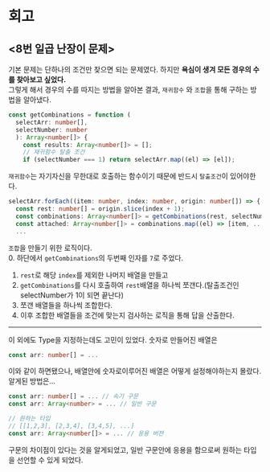 # 회고

## <8번 일곱 난장이 문제>

기본 문제는 단하나의 조건만 찾으면 되는 문제였다. 하지만 **욕심이 생겨 모든 경우의 수를 찾아보고 싶었다.**<br>
그렇게 해서 경우의 수를 따지는 방법을 알아본 결과, `재귀함수` 와 `조합`을 통해 구하는 방법을 알아냈다.<br>

```ts
const getCombinations = function (
  selectArr: number[],
  selectNumber: number
  ): Array<number[]> {
    const results: Array<number[]> = [];
    // 재귀함수 탈출 조건
    if (selectNumber === 1) return selectArr.map((el) => [el]);
```

`재귀함수`는 자기자신을 무한대로 호출하는 함수이기 때문에 반드시 `탈출조건`이 있어야한다.<br>

```ts
selectArr.forEach((item: number, index: number, origin: number[]) => {
  const rest: number[] = origin.slice(index + 1);
  const combinations: Array<number[]> = getCombinations(rest, selectNumber - 1);
  const attached: Array<number[]> = combinations.map((el) => [item, ...el]);
  ...
```

`조합`을 만들기 위한 로직이다.<br> 0. 하단에서 `getCombinations`의 두번째 인자를 `7`로 주었다.

1. `rest`로 해당 `index`를 제외한 나머지 배열을 만들고
2. `getCombinations`를 다시 호출하여 `rest`배열을 하나씩 쪼갠다.(탈출조건인 selectNumber가 1이 되면 끝난다)
3. 쪼갠 배열들을 하나씩 조합한다.
4. 이후 조합한 배열들을 조건에 맞는지 검사하는 로직을 통해 답을 산출한다.
<hr>

이 외에도 Type을 지정하는데도 고민이 있었다. 숫자로 만들어진 배열은

```ts
const arr: number[] = ...
```

이와 같이 하면됐으나, 배열안에 숫자로이루어진 배열은 어떻게 설정해야하는지 몰랐다. 알게된 방법은...

```ts
const arr: number[] = ... // 속기 구문
const arr: Array<number> = ... // 일반 구문
```

```ts
// 원하는 타입
// [[1,2,3], [2,3,4], [3,4,5], ...]
const arr: Array<number[]> = ... // 응용 버젼

```

구문의 차이점이 있다는 것을 알게되었고, 일반 구문안에 응용을 함으로써 원하는 타입을 선언할 수 있게 되었다.
